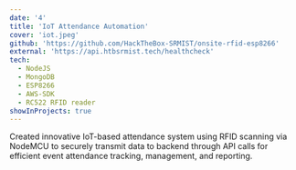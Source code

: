 ```yaml
---
date: '4'
title: 'IoT Attendance Automation'
cover: 'iot.jpeg'
github: 'https://github.com/HackTheBox-SRMIST/onsite-rfid-esp8266'
external: 'https://api.htbsrmist.tech/healthcheck'
tech:
  - NodeJS
  - MongoDB
  - ESP8266
  - AWS-SDK
  - RC522 RFID reader
showInProjects: true
---
```


Created innovative IoT-based attendance system using RFID scanning via NodeMCU to securely transmit data to backend through API calls for efficient event attendance tracking, management, and reporting.
